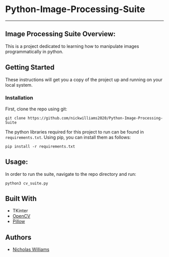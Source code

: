 # Python-Image-Processing-Suite
-------

## Image Processing Suite Overview:
This is a project dedicated to learning how to manipulate images programmatically in python. 

## Getting Started

These instructions will get you a copy of the project up and running on your local system.

### Installation
First, clone the repo using git:    
```buildoutcfg
git clone https://github.com/nickwilliams2020/Python-Image-Processing-Suite
```

The python libraries required for this project to run can be found in `requirements.txt`. Using pip, you can install them as follows:  
```
pip install -r requirements.txt
```
## Usage:
In order to run the suite, navigate to the repo directory and run:  
```
python3 cv_suite.py
```
## Built With
- TKinter    
- [OpenCV](https://opencv.org/)  
- [Pillow](https://pillow.readthedocs.io/en/5.1.x/)
## Authors
* [Nicholas Williams](https://github.com/nickwilliams2020)
